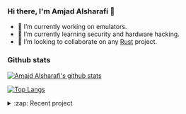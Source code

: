 ### Hi there, I'm Amjad Alsharafi 👋

- 🔭 I’m currently working on emulators.
- 🌱 I’m currently learning security and hardware hacking.
- 👯 I’m looking to collaborate on any [Rust] project.

### Github stats
[![Amajd Alsharafi's github stats](https://github-readme-stats.vercel.app/api?username=Amjad50&theme=react)](https://github.com/anuraghazra/github-readme-stats)

[![Top Langs](https://github-readme-stats.vercel.app/api/top-langs/?username=Amjad50&theme=react&layout=compact)](https://github.com/anuraghazra/github-readme-stats)


<details>
  <summary>:zap: Recent project</summary>
    </br>
    <img alt="Amjad50/GB-emu" src="https://github-readme-stats.vercel.app/api/pin/?username=Amjad50&repo=PSX&theme=react"/>
    </br>
    <img alt="Amjad50/GB-emu" src="https://github-readme-stats.vercel.app/api/pin/?username=Amjad50&repo=mizu&theme=react"/>
</details>

</br>

[Rust]: https://www.rust-lang.org/
[website]: https://amjad50.github.io
[twitter]: https://twitter.com/AmjadAlsharafi5
[linkedin]: https://www.linkedin.com/in/amjad-alshrarafi-346956b2/
